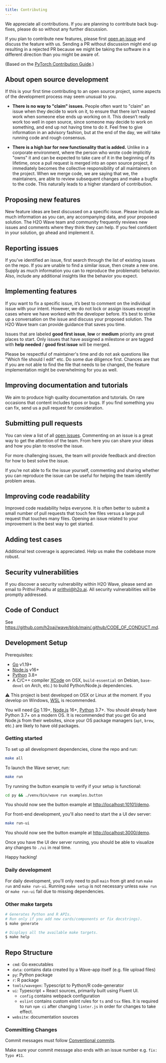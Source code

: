 ```yaml
---
title: Contributing
---
```


We appreciate all contributions. If you are planning to contribute back bug-fixes, please do so without any further discussion.

If you plan to contribute new features, please first [open an issue](https://github.com/h2oai/wave/issues/new/choose) and discuss the feature with us. Sending a PR without discussion might end up resulting in a rejected PR because we might be taking the software in a different direction than you might be aware of.

(Based on the [PyTorch Contribution Guide](https://pytorch.org/docs/stable/community/contribution_guide.html).)

## About open source development

If this is your first time contributing to an open source project, some aspects of the development process may seem unusual to you.

- **There is no way to "claim" issues.** People often want to "claim" an issue when they decide to work on it, to ensure that there isn’t wasted work when someone else ends up working on it. This doesn’t really work too well in open source, since someone may decide to work on something, and end up not having time to do it. Feel free to give information in an advisory fashion, but at the end of the day, we will take running code and rough consensus.

- **There is a high bar for new functionality that is added.** Unlike in a corporate environment, where the person who wrote code implicitly "owns" it and can be expected to take care of it in the beginning of its lifetime, once a pull request is merged into an open source project, it immediately becomes the collective responsibility of all maintainers on the project. When we merge code, we are saying that we, the maintainers, are able to review subsequent changes and make a bugfix to the code. This naturally leads to a higher standard of contribution.

## Proposing new features

New feature ideas are best discussed on a specific issue. Please include as much information as you can, any accompanying data, and your proposed solution. The H2O Wave team and community frequently reviews new issues and comments where they think they can help. If you feel confident in your solution, go ahead and implement it.

## Reporting issues

If you’ve identified an issue, first search through the list of existing issues on the repo. If you are unable to find a similar issue, then create a new one. Supply as much information you can to reproduce the problematic behavior. Also, include any additional insights like the behavior you expect.

## Implementing features

If you want to fix a specific issue, it’s best to comment on the individual issue with your intent. However, we do not lock or assign issues except in cases where we have worked with the developer before. It’s best to strike up a conversation on the issue and discuss your proposed solution. The H2O Wave team can provide guidance that saves you time.

Issues that are labeled **good first issue**, **low** or **medium** priority are great places to start. Only issues that have assigned a milestone or are tagged with **help needed** / **good first issue** will be merged.

Please be respectful of maintainer's time and do not ask questions like "Which file should I edit" etc. Do some due diligence first. Chances are that if you are not able to find the file that needs to be changed, the feature implementation might be overwhelming for you as well.

## Improving documentation and tutorials

We aim to produce high quality documentation and tutorials. On rare occasions that content includes typos or bugs. If you find something you can fix, send us a pull request for consideration.

## Submitting pull requests

You can view a list of all [open issues](https://github.com/h2oai/wave/issues). Commenting on an issue is a great way to get the attention of the team. From here you can share your ideas and how you plan to resolve the issue.

For more challenging issues, the team will provide feedback and direction for how to best solve the issue.

If you’re not able to fix the issue yourself, commenting and sharing whether you can reproduce the issue can be useful for helping the team identify problem areas.

## Improving code readability

Improved code readability helps everyone. It is often better to submit a small number of pull requests that touch few files versus a large pull request that touches many files. Opening an issue related to your improvement is the best way to get started.

## Adding test cases

Additional test coverage is appreciated.  Help us make the codebase more robust.

## Security vulnerabilities

If you discover a security vulnerability within H2O Wave, please send an email to Prithvi Prabhu at <prithvi@h2o.ai>. All security vulnerabilities will be promptly addressed.

## Code of Conduct

See <https://github.com/h2oai/wave/blob/main/.github/CODE_OF_CONDUCT.md>.

## Development Setup

Prerequisites:

- [Go](https://golang.org/) v1.19+
- [Node.js](http://nodejs.org) v16+
- [Python](https://www.python.org/) 3.8+
- A C/C++ compiler [XCode](https://developer.apple.com/xcode/) on OSX, `build-essential` on Debian, `base-devel` on Arch, etc.) to build Python/Node.js dependencies.

:warning: This project is best developed on OSX or Linux at the moment. If you develop on Windows, [WSL](https://docs.microsoft.com/en-us/windows/wsl/about) is recommended.

You will need [Go](https://golang.org/) 1.19+, [Node.js](http://nodejs.org) 16+, [Python](https://www.python.org/) 3.7+. You should already have Python 3.7+ on a modern OS. It is recommended that you get Go and Node.js from their websites, since your OS package managers (`apt`, `brew`, etc.) are likely to have old packages.

### Getting started

To set up all development dependencies, clone the repo and run:

``` bash
make all
```

To launch the Wave server, run:

``` bash
make run
```

Try running the button example to verify if your setup is functional:

``` bash
cd py && ./venv/bin/wave run examples.button
```

You should now see the button example at <http://localhost:10101/demo>.

For front-end development, you'll also need to start the a UI dev server:

``` bash
make run-ui
```

You should now see the button example at <http://localhost:3000/demo>.

Once you have the UI dev server running, you should be able to visualize any changes to `./ui` in real time.

Happy hacking!

### Daily development

For daily development, you'll only need to pull `main` from git and run `make run` and `make run-ui`. Running `make setup` is not necessary unless `make run` or `make run-ui` fail due to missing dependencies.

### Other make targets

``` bash
# Generates Python and R APIs.
# Run only if you add new cards/components or fix docstrings).
$ make generate

# Displays all the available make targets.
$ make help
```

## Repo Structure

- `cmd`: Go executables
- `data`: contains data created by a Wave-app itself (e.g. file upload files)
- `py`: Python package
- `r`: R package
- `tools/wavegen`: Typescript to Python/R code-generator
- `ui`: Typescript + React sources, primarily built using Fluent UI.
  - `config` contains webpack configuration
  - `eslint` contains custom eslint rules for `ts` and `tsx` files.  It is required to run `npm ci` after changing `linter.js` in order for changes to take effect.
- `website`: documentation sources

### Committing Changes

Commit messages must follow [Conventional commits](https://www.conventionalcommits.org/en/v1.0.0/).

Make sure your commit message also ends with an issue number e.g. `fix: Typo #11`.
